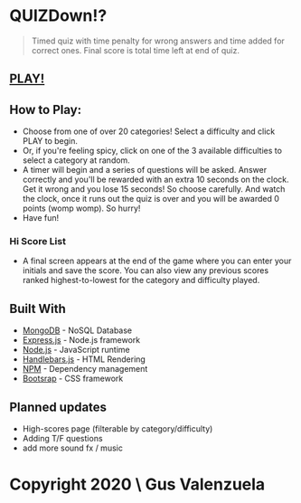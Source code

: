 # QUIZDown⁉
> Timed quiz with time penalty for wrong answers and time added for correct ones. Final score is total time left at end of quiz. 

## [PLAY!](https://quiz-down.herokuapp.com/)

## How to Play:
- Choose from one of over 20 categories! Select a difficulty and click PLAY to begin.
- Or, if you're feeling spicy, click on one of the 3 available difficulties to select a category at random.
- A timer will begin and a series of questions will be asked. Answer correctly and you'll be rewarded with an extra 10 seconds on the clock. Get it wrong and you lose 15 seconds! So choose carefully. And watch the clock, once it runs out the quiz is over and you will be awarded 0 points (womp womp). So hurry!
- Have fun!

### Hi Score List

- A final screen appears at the end of the game where you can enter your initials and save the score. You can also view any previous scores ranked highest-to-lowest for the category and difficulty played.


## Built With

* [MongoDB](https://www.mongodb.com/) - NoSQL Database
* [Express.js](https://expressjs.com/) - Node.js framework
* [Node.js](https://nodejs.org/en/) - JavaScript runtime
* [Handlebars.js](https://handlebarsjs.com/) - HTML Rendering
* [NPM](https://www.npmjs.com/) - Dependency management
* [Bootsrap](https://getbootstrap.com/) - CSS framework

## Planned updates

- High-scores page (filterable by category/difficulty)
- Adding T/F questions
- add more sound fx / music

# Copyright 2020 \\ Gus Valenzuela

